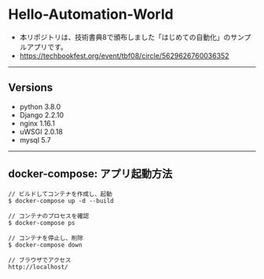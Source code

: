 # Hello-Automation-World
 - 本リポジトリは、技術書典8で頒布しました「はじめての自動化」のサンプルアプリです。
 - https://techbookfest.org/event/tbf08/circle/5629626760036352

---
## Versions
 - python 3.8.0
 - Django 2.2.10
 - nginx 1.16.1
 - uWSGI 2.0.18
 - mysql 5.7

---
## docker-compose: アプリ起動方法
```
// ビルドしてコンテナを作成し、起動
$ docker-compose up -d --build

// コンテナのプロセスを確認
$ docker-compose ps

// コンテナを停止し、削除
$ docker-compose down

// ブラウザでアクセス
http://localhost/
```


